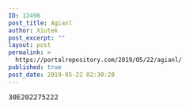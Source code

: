 ```yaml
---
ID: 12498
post_title: Agianl
author: Xiutek
post_excerpt: ""
layout: post
permalink: >
  https://portalrepository.com/2019/05/22/agianl/
published: true
post_date: 2019-05-22 02:30:20
---
```

<pre>30E202275222</pre>